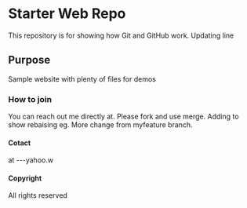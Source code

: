 # Starter Web Repo

This repository is for showing how Git and GitHub work. Updating line

## Purpose

Sample website with plenty of files for demos

### How to join
You can reach out me directly at. Please fork and use merge. Adding to show rebaising eg. More change from myfeature branch.


#### Cotact
at ---yahoo.w

#### Copyright
All rights reserved